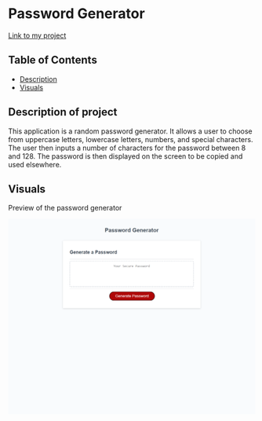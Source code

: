 # Password Generator

[Link to my project](https://smoke5643.github.io/password-generator/)

## Table of Contents
- [Description](#description-of-project)
- [Visuals](#visuals)

## Description of project


This application is a random password generator. It allows a user to choose from uppercase letters, lowercase letters, numbers, and special characters. The user then inputs a number of characters for the password between 8 and 128. The password is then displayed on the screen to be copied and used elsewhere.

## Visuals

Preview of the password generator

![image](assets/images/screenshot.png)

